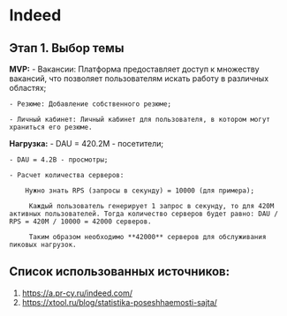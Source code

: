 # Indeed
## Этап 1. Выбор темы

 **MVP:**
	- Вакансии: Платформа предоставляет доступ к множеству вакансий, что позволяет пользователям искать работу в различных областях;
 
	- Резюме: Добавление собственного резюме;
 
	- Личный кабинет: Личный кабинет для пользователя, в котором могут храниться его резюме.
 
**Нагрузка:**
	- DAU = 420.2M - посетители;
 
	- DAU = 4.2B - просмотры;
 
	- Расчет количества серверов:
 
		Нужно знать RPS (запросы в секунду) = 10000 (для примера);
  
		 Каждый пользователь генерирует 1 запрос в секунду, то для 420M активных пользователей. Тогда количество серверов будет равно: DAU / RPS = 420M / 10000 = 42000 серверов.
   
		 Таким образом необходимо **42000** серверов для обслуживания пиковых нагрузок.
   
## Список использованных источников:
1. https://a.pr-cy.ru/indeed.com/
2. https://xtool.ru/blog/statistika-poseshhaemosti-sajta/
